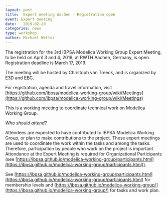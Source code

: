 ```yaml
---
layout: post
title:  Expert meeting Aachen - Registration open
event: Expert meeting
date:   2019-02-20
categories: news
type: workshop
author: Michael Wetter
---
```


The registration for the 3rd IBPSA Modelica Working Group Expert Meeting, to be held on April 3 and 4, 2019, at RWTH Aachen, Germany, is open.
Registration deadline is March 17, 2019.

<!--excerpt-->

The meeting will be hosted by Christoph van Treeck, and is organized by E3D and EBC.

For registration, agenda and travel information, visit
[https://github.com/ibpsa/modelica-working-group/wiki/Meetings](https://github.com/ibpsa/modelica-working-group/wiki/Meetings)

This is a working meeting to coordinate technical work on Modelica Working Group.

*Who should attend?*

Attendees are expected to have contributed to IBPSA Modelica Working Group, or plan to make contributions to the project.
These expert meetings are used to coordinate the work within the tasks and among the tasks.
Therefore, participation by people who work on the project is important.
Attendance at the Expert Meeting is required for Organizational Participants (see [https://ibpsa.github.io/modelica-working-group/participants.html](https://ibpsa.github.io/modelica-working-group/participants.html)).

See [https://ibpsa.github.io/modelica-working-group/participants.html](https://ibpsa.github.io/modelica-working-group/participants.html) for membership levels and
[https://ibpsa.github.io/modelica-working-group/](https://ibpsa.github.io/modelica-working-group/) for tasks and work plan.
